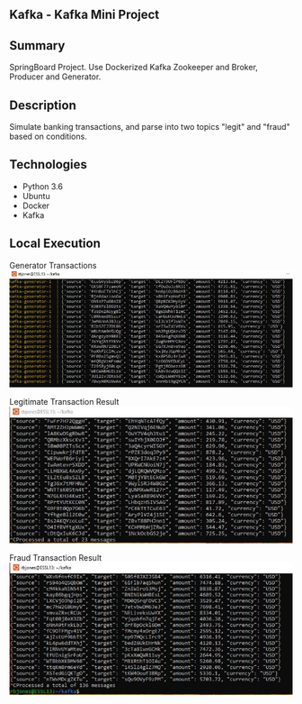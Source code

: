 ## Kafka - Kafka Mini Project

## Summary
SpringBoard Project. Use Dockerized Kafka Zookeeper and Broker, Producer and Generator.

## Description
Simulate banking transactions, and parse into two topics "legit" and "fraud" based on conditions. 

## Technologies
- Python 3.6
- Ubuntu
- Docker
- Kafka

## Local Execution
Generator Transactions
![Alt Text](screenshot/generator.JPG?raw=true "fraud result")

Legitimate Transaction Result
![Alt Text](screenshot/legit.JPG?raw=true "legit result")

Fraud Transaction Result
![Alt Text](screenshot/fraud.JPG?raw=true "fraud result")
